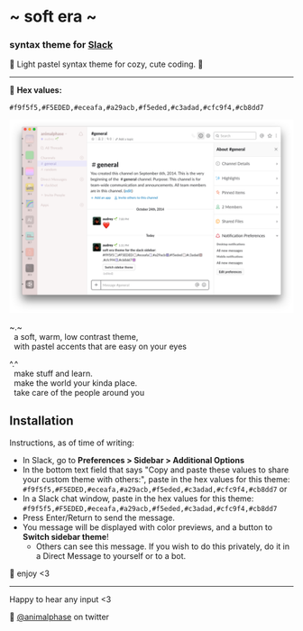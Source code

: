 # \~ soft era \~

### syntax theme for [Slack](https://slack.com/)

🌸 Light pastel syntax theme for cozy, cute coding. 🌱

---

🎨 **Hex values:**
```
#f9f5f5,#F5EDED,#eceafa,#a29acb,#f5eded,#c3adad,#cfc9f4,#cb8dd7
```

![soft era syntax theme screenshot](screenshot.png)

~.~
<br>&nbsp;&nbsp;a soft, warm, low contrast theme,
<br>&nbsp;&nbsp;with pastel accents that are easy on your eyes

^.^
<br>&nbsp;&nbsp;make stuff and learn.
<br>&nbsp;&nbsp;make the world your kinda place.
<br>&nbsp;&nbsp;take care of the people around you

## Installation

Instructions, as of time of writing:
- In Slack, go to **Preferences > Sidebar > Additional Options**
- In the bottom text field that says "Copy and paste these values to share your custom theme with others:", paste in the hex values for this theme: `#f9f5f5,#F5EDED,#eceafa,#a29acb,#f5eded,#c3adad,#cfc9f4,#cb8dd7`
or
- In a Slack chat window, paste in the hex values for this theme: `#f9f5f5,#F5EDED,#eceafa,#a29acb,#f5eded,#c3adad,#cfc9f4,#cb8dd7`
- Press Enter/Return to send the message.
- You message will be displayed with color previews, and a button to **Switch sidebar theme**!
  - Others can see this message. If you wish to do this privately, do it in a Direct Message to yourself or to a bot.

💾 enjoy <3

---

Happy to hear any input <3

💖 [@animalphase](https://twitter.com/animalphase) on twitter

